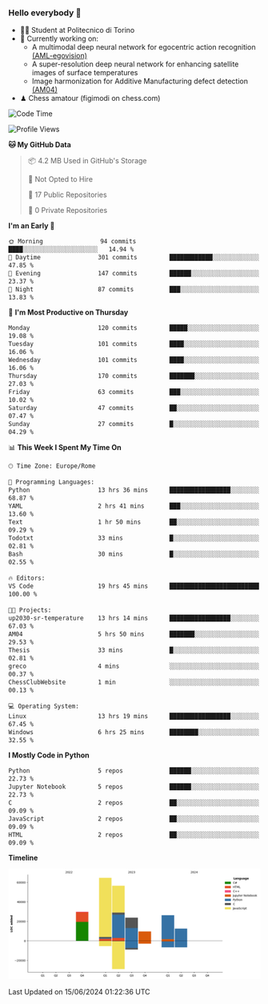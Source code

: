 ### Hello everybody 👋
- 🧑‍🎓 Student at Politecnico di Torino
- 🤖 Currently working on:
  - A multimodal deep neural network for egocentric action recognition [(AML-egovision)](https://github.com/figimodi/AML-egovision)
  - A super-resolution deep neural network for enhancing satellite images of surface temperatures
  - Image harmonization for Additive Manufacturing defect detection [(AM04)](https://github.com/figimodi/AM04)
- ♟ Chess amatour (figimodi on chess.com)

<!--
[![Figimodi's GitHub stats](https://github-readme-stats.vercel.app/api?username=figimodi&rank_icon=github&show_icons=true&include_all_commits=true)](https://github.com/figimodi/github-readme-stats)

![Top Langs](https://github-readme-stats.vercel.app/api/top-langs/?username=figimodi&layout=compact&)

[![Figimodi's WakaTime stats](https://github-readme-stats.vercel.app/api/wakatime?username=figimodi)](https://github.com/figimodi/github-readme-stats)
-->

<!--START_SECTION:waka-->
![Code Time](http://img.shields.io/badge/Code%20Time-177%20hrs%2013%20mins-blue)

![Profile Views](http://img.shields.io/badge/Profile%20Views-0-blue)

**🐱 My GitHub Data** 

> 📦 4.2 MB Used in GitHub's Storage 
 > 
> 🚫 Not Opted to Hire
 > 
> 📜 17 Public Repositories 
 > 
> 🔑 0 Private Repositories 
 > 
**I'm an Early 🐤** 

```text
🌞 Morning                94 commits          ████░░░░░░░░░░░░░░░░░░░░░   14.94 % 
🌆 Daytime                301 commits         ████████████░░░░░░░░░░░░░   47.85 % 
🌃 Evening                147 commits         ██████░░░░░░░░░░░░░░░░░░░   23.37 % 
🌙 Night                  87 commits          ███░░░░░░░░░░░░░░░░░░░░░░   13.83 % 
```
📅 **I'm Most Productive on Thursday** 

```text
Monday                   120 commits         █████░░░░░░░░░░░░░░░░░░░░   19.08 % 
Tuesday                  101 commits         ████░░░░░░░░░░░░░░░░░░░░░   16.06 % 
Wednesday                101 commits         ████░░░░░░░░░░░░░░░░░░░░░   16.06 % 
Thursday                 170 commits         ███████░░░░░░░░░░░░░░░░░░   27.03 % 
Friday                   63 commits          ███░░░░░░░░░░░░░░░░░░░░░░   10.02 % 
Saturday                 47 commits          ██░░░░░░░░░░░░░░░░░░░░░░░   07.47 % 
Sunday                   27 commits          █░░░░░░░░░░░░░░░░░░░░░░░░   04.29 % 
```


📊 **This Week I Spent My Time On** 

```text
🕑︎ Time Zone: Europe/Rome

💬 Programming Languages: 
Python                   13 hrs 36 mins      █████████████████░░░░░░░░   68.87 % 
YAML                     2 hrs 41 mins       ███░░░░░░░░░░░░░░░░░░░░░░   13.60 % 
Text                     1 hr 50 mins        ██░░░░░░░░░░░░░░░░░░░░░░░   09.29 % 
Todotxt                  33 mins             █░░░░░░░░░░░░░░░░░░░░░░░░   02.81 % 
Bash                     30 mins             █░░░░░░░░░░░░░░░░░░░░░░░░   02.55 % 

🔥 Editors: 
VS Code                  19 hrs 45 mins      █████████████████████████   100.00 % 

🐱‍💻 Projects: 
up2030-sr-temperature    13 hrs 14 mins      █████████████████░░░░░░░░   67.03 % 
AM04                     5 hrs 50 mins       ███████░░░░░░░░░░░░░░░░░░   29.53 % 
Thesis                   33 mins             █░░░░░░░░░░░░░░░░░░░░░░░░   02.81 % 
greco                    4 mins              ░░░░░░░░░░░░░░░░░░░░░░░░░   00.37 % 
ChessClubWebsite         1 min               ░░░░░░░░░░░░░░░░░░░░░░░░░   00.13 % 

💻 Operating System: 
Linux                    13 hrs 19 mins      █████████████████░░░░░░░░   67.45 % 
Windows                  6 hrs 25 mins       ████████░░░░░░░░░░░░░░░░░   32.55 % 
```

**I Mostly Code in Python** 

```text
Python                   5 repos             ██████░░░░░░░░░░░░░░░░░░░   22.73 % 
Jupyter Notebook         5 repos             ██████░░░░░░░░░░░░░░░░░░░   22.73 % 
C                        2 repos             ██░░░░░░░░░░░░░░░░░░░░░░░   09.09 % 
JavaScript               2 repos             ██░░░░░░░░░░░░░░░░░░░░░░░   09.09 % 
HTML                     2 repos             ██░░░░░░░░░░░░░░░░░░░░░░░   09.09 % 
```



**Timeline**

![Lines of Code chart](https://raw.githubusercontent.com/figimodi/figimodi/main/assets/bar_graph.png)


 Last Updated on 15/06/2024 01:22:36 UTC
<!--END_SECTION:waka-->

<!--
**figimodi/figimodi** is a ✨ _special_ ✨ repository because its `README.md` (this file) appears on your GitHub profile.

Here are some ideas to get you started:

- 🔭 I’m currently working on ...
- 🌱 I’m currently learning ...
- 👯 I’m looking to collaborate on ...
- 🤔 I’m looking for help with ...
- 💬 Ask me about ...
- 📫 How to reach me: ...
- 😄 Pronouns: ...
- ⚡ Fun fact: ...
-->
